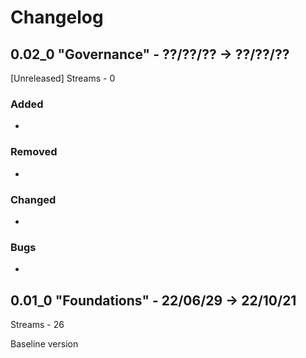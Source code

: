 
# Changelog


## 0.02_0 "Governance" - ??/??/?? -> ??/??/??
[Unreleased] Streams - 0
### Added
- 
### Removed
- 
### Changed
- 
### Bugs
- 


## 0.01_0 "Foundations" - 22/06/29 -> 22/10/21
Streams - 26

Baseline version